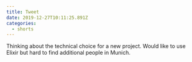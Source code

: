```yaml
---
title: Tweet
date: 2019-12-27T10:11:25.891Z
categories:
  - shorts
---
```

Thinking about the technical choice for a new project. Would like to use Elixir but hard to find additional people in Munich.
